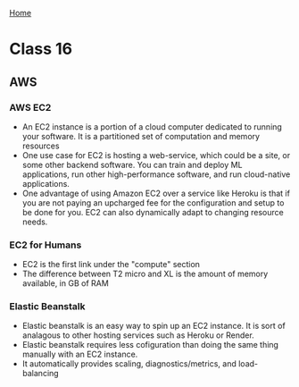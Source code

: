 [Home](../README.md)

# Class 16

## AWS

### AWS EC2

- An EC2 instance is a portion of a cloud computer dedicated to running your software. It is a partitioned set of computation and memory resources
- One use case for EC2 is hosting a web-service, which could be a site, or some other backend software. You can train and deploy ML applications, run other high-performance software, and run cloud-native applications.
- One advantage of using Amazon EC2 over a service like Heroku is that if you are not paying an upcharged fee for the configuration and setup to be done for you.  EC2 can also dynamically adapt to changing resource needs.

### EC2 for Humans

- EC2 is the first link under the "compute" section
- The difference between T2 micro and XL is the amount of memory available, in GB of RAM

### Elastic Beanstalk

- Elastic beanstalk is an easy way to spin up an EC2 instance. It is sort of analagous to other hosting services such as Heroku or Render.
- Elastic beanstalk requires less cofiguration than doing the same thing manually with an EC2 instance.
- It automatically provides scaling, diagnostics/metrics, and load-balancing
